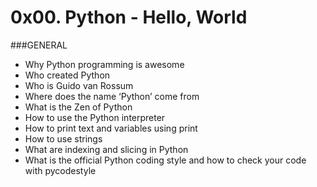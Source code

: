 # 0x00. Python - Hello, World
###GENERAL
 - Why Python programming is awesome
 - Who created Python
 - Who is Guido van Rossum
 - Where does the name ‘Python’ come from
 - What is the Zen of Python
 - How to use the Python interpreter
 - How to print text and variables using print
 - How to use strings
 - What are indexing and slicing in Python
 - What is the official Python coding style and how to check your code with pycodestyle
